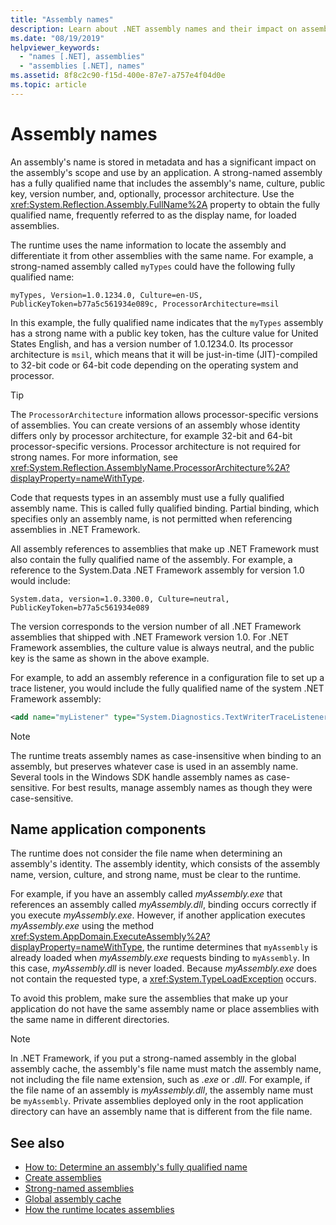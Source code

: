 ```yaml
---
title: "Assembly names"
description: Learn about .NET assembly names and their impact on assembly scope and use by an application, and learn about the FullName property.
ms.date: "08/19/2019"
helpviewer_keywords:
  - "names [.NET], assemblies"
  - "assemblies [.NET], names"
ms.assetid: 8f8c2c90-f15d-400e-87e7-a757e4f04d0e
ms.topic: article
---
```

# Assembly names

An assembly's name is stored in metadata and has a significant impact on the assembly's scope and use by an application. A strong-named assembly has a fully qualified name that includes the assembly's name, culture, public key, version number, and, optionally, processor architecture. Use the <xref:System.Reflection.Assembly.FullName%2A> property to obtain the fully qualified name, frequently referred to as the display name, for loaded assemblies.

The runtime uses the name information to locate the assembly and differentiate it from other assemblies with the same name. For example, a strong-named assembly called `myTypes` could have the following fully qualified name:

```
myTypes, Version=1.0.1234.0, Culture=en-US, PublicKeyToken=b77a5c561934e089c, ProcessorArchitecture=msil
```

In this example, the fully qualified name indicates that the `myTypes` assembly has a strong name with a public key token, has the culture value for United States English, and has a version number of 1.0.1234.0. Its processor architecture is `msil`, which means that it will be just-in-time (JIT)-compiled to 32-bit code or 64-bit code depending on the operating system and processor.

> [!TIP]
> The `ProcessorArchitecture` information allows processor-specific versions of assemblies. You can create versions of an assembly whose identity differs only by processor architecture, for example 32-bit and 64-bit processor-specific versions. Processor architecture is not required for strong names. For more information, see <xref:System.Reflection.AssemblyName.ProcessorArchitecture%2A?displayProperty=nameWithType>.

 Code that requests types in an assembly must use a fully qualified assembly name. This is called fully qualified binding. Partial binding, which specifies only an assembly name, is not permitted when referencing assemblies in .NET Framework.

 All assembly references to assemblies that make up .NET Framework must also contain the fully qualified name of the assembly. For example, a reference to the System.Data .NET Framework assembly for version 1.0 would include:

```
System.data, version=1.0.3300.0, Culture=neutral, PublicKeyToken=b77a5c561934e089
```

The version corresponds to the version number of all .NET Framework assemblies that shipped with .NET Framework version 1.0. For .NET Framework assemblies, the culture value is always neutral, and the public key is the same as shown in the above example.

 For example, to add an assembly reference in a configuration file to set up a trace listener, you would include the fully qualified name of the system .NET Framework assembly:

```xml
<add name="myListener" type="System.Diagnostics.TextWriterTraceListener, System, Version=1.0.3300.0, Culture=neutral, PublicKeyToken=b77a5c561934e089" initializeData="c:\myListener.log" />
```

> [!NOTE]
> The runtime treats assembly names as case-insensitive when binding to an assembly, but preserves whatever case is used in an assembly name. Several tools in the Windows SDK handle assembly names as case-sensitive. For best results, manage assembly names as though they were case-sensitive.

## Name application components

 The runtime does not consider the file name when determining an assembly's identity. The assembly identity, which consists of the assembly name, version, culture, and strong name, must be clear to the runtime.

 For example, if you have an assembly called *myAssembly.exe* that references an assembly called *myAssembly.dll*, binding occurs correctly if you execute *myAssembly.exe*. However, if another application executes *myAssembly.exe* using the method <xref:System.AppDomain.ExecuteAssembly%2A?displayProperty=nameWithType>, the runtime determines that `myAssembly` is already loaded when *myAssembly.exe* requests binding to `myAssembly`. In this case, *myAssembly.dll* is never loaded. Because *myAssembly.exe* does not contain the requested type, a <xref:System.TypeLoadException> occurs.

 To avoid this problem, make sure the assemblies that make up your application do not have the same assembly name or place assemblies with the same name in different directories.

> [!NOTE]
> In .NET Framework, if you put a strong-named assembly in the global assembly cache, the assembly's file name must match the assembly name, not including the file name extension, such as *.exe* or *.dll*. For example, if the file name of an assembly is *myAssembly.dll*, the assembly name must be `myAssembly`. Private assemblies deployed only in the root application directory can have an assembly name that is different from the file name.

## See also

- [How to: Determine an assembly's fully qualified name](find-fully-qualified-name.md)
- [Create assemblies](create.md)
- [Strong-named assemblies](strong-named.md)
- [Global assembly cache](../../framework/app-domains/gac.md)
- [How the runtime locates assemblies](../../framework/deployment/how-the-runtime-locates-assemblies.md)
